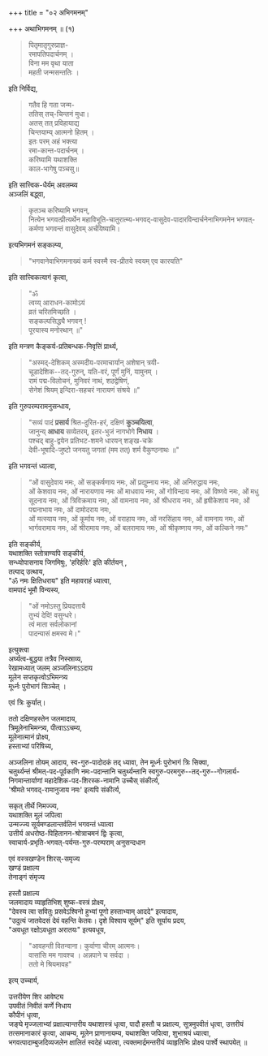 +++
title = "०२ अभिगमनम्"

+++
अथाभिगमनम् ॥ (१) 

> पितृमातृगुरुप्राज्ञ-  
> रमापतिपदार्चनम् ।  
> विना मम वृथा याता  
> महती जन्मसन्ततिः । 

इति निर्विद्य, 

> गतैव हि गता जन्म-  
> ततिस् तच्-चिन्तनं मुधा।  
> अतस् तत् प्रविहायाद्य  
> चिन्तयाम्य् आत्मनो हितम् ।  
> इतः परम् अहं भक्त्या  
> रमा-कान्त-पदार्चनम् ।  
> करिष्यामि यथाशक्ति  
> काल-भागेषु पञ्चसु॥ 

इति सात्त्विक-धैर्यम् अवलम्ब्य  
अञ्जलिं बद्ध्वा,  

> कृतञ्च करिष्यामि भगवन्,  
> नित्येन भगवत्प्रीत्यर्थेन महाविभूति-चातुरात्म्य-भगवद्-वासुदेव-पादारविन्दार्चनेनाभिगमनेन भगवत्-कर्मणा भगवन्तं वासुदेवम् अर्चयिष्यामि। 

इत्यभिगमनं सङ्कल्प्य, 

> "भगवानेवाभिगमनाख्यं कर्म स्वस्मै स्व-प्रीतये स्वयम् एव कारयति" 

इति सात्त्विकत्यागं कृत्वा, 

> "ॐ  
> त्वय्य् आराधन-कामोऽयं  
> व्रतं चरितमिच्छति ।  
> सङ्कल्पसिद्ध्यै भगवन् !  
> पूरयास्य मनोरथान् ॥" 

इति मन्त्रण कैङ्कर्य-प्रतिबन्धक-निवृत्तिं प्रार्थ्य,  

> "अस्मद्-देशिकम् अस्मदीय-परमाचार्यान् अशेषान् त्रयी-  
> चूडादेशिक--तद्-गुरुन्, यति-वरं, पूर्णं मुनिं, यामुनम् ।  
> रामं पद्म-विलोचनं, मुनिवरं नाथं, शठद्वेषिणं,  
> सेनेशं श्रियम् इन्दिरा-सहचरं नारायणं संश्रये ॥" 

इति गुरुपरम्परामनुसन्धाय, 

> "सव्यं पादं **प्रसार्य** श्रित-दुरित-हरं, दक्षिणं **कुञ्चयित्वा**,  
> जानुन्य् **आधाय** सव्येतरम्, इतर-भुजं नागभोगे **निधाय** ।  
> पश्चद् बाहु-द्वयेन प्रतिभट-शमने धारयन् शङ्ख-चक्रे  
> देवी-भूषादि-जुष्टो जनयतु जगतां (मम तत्) शर्म वैकुण्ठनाथः ॥" 

इति भगवन्तं ध्यात्वा, 

> “ओं वासुदेवाय नमः, ओं सङ्कर्षणाय नमः, ओं प्रद्युम्नाय नमः, ओं अनिरुद्धाय नमः,  
> ओं केशवाय नमः, ओं नारायणाय नमः ओं माधवाय नमः, ओं गोविन्दाय नमः, ओं विष्णवे नमः, ओं मधु सूदनाय नमः, ओं त्रिविक्रमाय नमः, ओं वामनाय नमः, ओं श्रीधराय नमः, ओं हृषीकेशाय नमः, ओं पद्मनाभाय नमः, ओं दामोदराय नमः,  
> ओं मत्स्याय नमः, ओं कूर्माय नमः, ओं वराहाय नमः, ओं नरसिंहाय नमः, ओं वामनाय नमः, ओं भार्गवरामाय नमः, ओं श्रीरामाय नमः, ओं बलरामाय नमः, ओं श्रीकृष्णाय नमः, ओं कल्किने नमः" 

इति सङ्कीर्य,  
यथाशक्ति स्तोत्राण्यपि सङ्कीर्य,  
सन्ध्योपासनाय जिगमिषुः, 'हरिर्हरिः' इति कीर्तयन् ,  
तल्पाद् उत्थाय,  
"ॐ नमः क्षितिधराय" इति महावराहं ध्यात्वा,  
वामपादं भूमौ विन्यस्य, 

> "ओं नमोऽस्तु प्रियदत्तायै  
> तुभ्यं देवि! वसुन्धरे।  
> त्वं माता सर्वलोकानां  
> पादन्यासं क्षमस्व मे।" 

इत्युक्त्वा  
अर्घ्यत्व-बुद्धया तत्रैव निस्स्राव्य,  
रेखामध्यात् जलम् अञ्जलिनाऽऽदाय  
मूलेन सप्तकृत्वोऽभिमन्त्र्य  
मूर्ध्नः पुरोभागं सिञ्चेत् । 

एवं त्रिः कुर्यात्।  

ततो दक्षिणहस्तेन जलमादाय,  
त्रिमूलेनाभिमन्त्र्य, पीत्वाऽऽचम्य,  
मूलेनात्मानं प्रोक्ष्य,  
हस्ताभ्यां परिषिच्य,  

अञ्जलिना तोयम् आदाय, स्व-गुरु-पादोदकं तद् ध्यावा, तेन मूर्ध्नः पुरोभागं त्रिः सिक्वा,  
चतुर्थ्यन्तं श्रीमत्-पद-पूर्वकाणि नमः-पदान्तानि चतुर्थ्यन्तानि  स्वगुरु-परमगुरु--तद्-गुरु--गोगलार्य-निगमान्तार्याणां महादेशिक-पद-शिरस्क-नामानि उच्चैस् संकीर्त्य,  
'श्रीमते भगवद्-रामानुजाय नमः' इत्यपि संकीर्त्य,  

सकृत् तीर्थे निमज्ज्य,  
यथाशक्ति मूलं जपित्वा  
उन्मज्ज्य सूर्यमण्डलान्तर्वतिनं भगवन्तं ध्यात्वा  
उत्तीर्य अधरोष्ठ-पिहितानन-श्रोत्राचमनं द्विः कृत्वा,  
स्वाचार्य-प्रभृति-भगवत्-पर्यन्त-गुरु-परम्पराम् अनुसन्दधान  

एवं वस्त्रखण्डेन शिरस्-समृज्य  
खण्डं प्रक्षाल्य  
तेनाङ्गं संमृज्य  

हस्तौ प्रक्षाल्य  
जलमादाय व्याहृतिभिश् शुष्क-वस्त्रं प्रोक्ष्य,  
"देवस्य त्वा सवितुः प्रसवेऽश्विनो हुभ्यां पूणो हस्ताभ्याम् आददे" इत्यादाय,  
"उदुत्यं जातवेदसं देवं वहन्ति केतवः। दृशे विश्वाय सूर्यम्" इति सूर्याय प्रदय,  
"अवधूत रक्षोऽवधूता अरातयः" इत्यवधूय,  

> "आवहन्ती वितन्वाना। कुर्वाणा चीरम् आत्मनः।  
वासांसि मम गावश्च । अन्नपाने च सर्वदा ।  
> ततो मे श्रियमावह" 

इत्य् उच्चार्य, 

उत्तरीयेण शिर आवेष्ट्य  
उपवीतं निवीतं कर्णे निधाय  
कौपीनं धृत्वा,  
जङ्घे मृज्जलाभ्यां प्रक्षाल्यान्तरीय यथाशास्त्रं धृत्वा,
पादौ हस्तौ च प्रक्षाल्य,
सूत्रमुपवीतं धृत्वा, 
उत्तरीयं तत्समानाकारं कृत्वा, 
आचम्य,
मूलेन प्राणानायम्य,
यथाशक्ति जपित्वा,
शुभाश्रयं ध्यात्वा,
भगवत्पादाम्बुजदिव्यजलेन क्षालितं स्वदेहं ध्यात्वा,
त्यक्तमार्द्रमन्तरीयं व्याहृतिभिः प्रोक्ष्य पार्श्वे स्थापयेत् ॥ 
